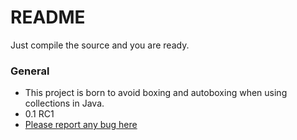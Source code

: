 # README #

Just compile the source and you are ready.

### General ###

* This project is born to avoid boxing and autoboxing when using collections in Java.
* 0.1 RC1
* [Please report any bug here](https://bitbucket.org/rrev/primitivecollections/issues?status=new&status=open)